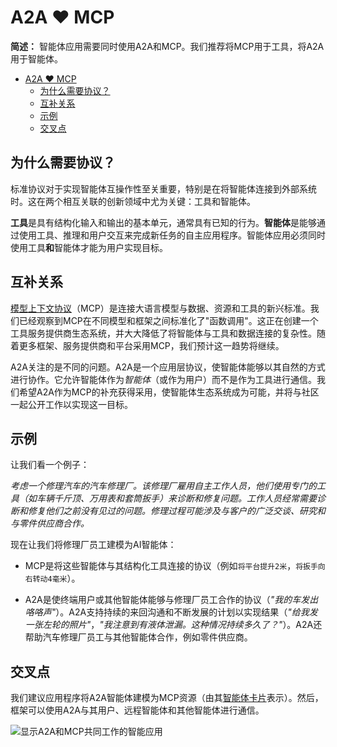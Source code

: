 # A2A ❤️ MCP

**简述：** 智能体应用需要同时使用A2A和MCP。我们推荐将MCP用于工具，将A2A用于智能体。

<!-- TOC -->
- [A2A ❤️ MCP](#a2a--mcp)
    - [为什么需要协议？](#为什么需要协议)
    - [互补关系](#互补关系)
    - [示例](#示例)
    - [交叉点](#交叉点)

<!-- /TOC -->

## 为什么需要协议？
标准协议对于实现智能体互操作性至关重要，特别是在将智能体连接到外部系统时。这在两个相互关联的创新领域中尤为关键：工具和智能体。

**工具**是具有结构化输入和输出的基本单元，通常具有已知的行为。**智能体**是能够通过使用工具、推理和用户交互来完成新任务的自主应用程序。智能体应用必须同时使用工具**和**智能体才能为用户实现目标。

## 互补关系
[模型上下文协议](https://modelcontextprotocol.io/)（MCP）是连接大语言模型与数据、资源和工具的新兴标准。我们已经观察到MCP在不同模型和框架之间标准化了"函数调用"。这正在创建一个工具服务提供商生态系统，并大大降低了将智能体与工具和数据连接的复杂性。随着更多框架、服务提供商和平台采用MCP，我们预计这一趋势将继续。

A2A关注的是不同的问题。A2A是一个应用层协议，使智能体能够以其自然的方式进行协作。它允许智能体作为*智能体*（或作为用户）而不是作为工具进行通信。我们希望A2A作为MCP的补充获得采用，使智能体生态系统成为可能，并将与社区一起公开工作以实现这一目标。

## 示例
让我们看一个例子：

*考虑一个修理汽车的汽车修理厂。该修理厂雇用自主工作人员，他们使用专门的工具（如车辆千斤顶、万用表和套筒扳手）来诊断和修复问题。工作人员经常需要诊断和修复他们之前没有见过的问题。修理过程可能涉及与客户的广泛交谈、研究和与零件供应商合作。*

现在让我们将修理厂员工建模为AI智能体：

* MCP是将这些智能体与其结构化工具连接的协议（例如`将平台提升2米`，`将扳手向右转动4毫米`）。

* A2A是使终端用户或其他智能体能够与修理厂员工合作的协议（*"我的车发出咯咯声"*）。A2A支持持续的来回沟通和不断发展的计划以实现结果（*"给我发一张左轮的照片"*，*"我注意到有液体泄漏。这种情况持续多久了？"*）。A2A还帮助汽车修理厂员工与其他智能体合作，例如零件供应商。

## 交叉点
我们建议应用程序将A2A智能体建模为MCP资源（由其[智能体卡片](/zh-CN/documentation.md#代理卡片)表示）。然后，框架可以使用A2A与其用户、远程智能体和其他智能体进行通信。

![显示A2A和MCP共同工作的智能应用](/docs/images/a2a_mcp.png) 